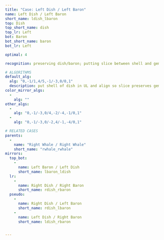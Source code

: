 ```yaml
---
title: "Case: Left Dish / Left Baron"
name: Left Dish / Left Baron
short_name: ldish_lbaron
top: Dish
top_short_name: dish
top_lr: Left
bot: Baron
bot_short_name: baron
bot_lr: Left

optimal: 4

recognition: preserving dish/baron; putting slice between shell and gem on top and preserving tents on bottom preserves squareshape

# ALGORITHMS
default_alg:
  alg: "0,-1/1,4/5,-1/-3,0/0,1"
  description: put shell of dish in UL and align so slice preserves gem, swap gem with isolated corner on bottom
color_mirror_algs:
  -
    alg: ""
other_algs:
  -
    alg: "0,-1/-3,0/4,-2/-4,-1/0,1"
  -
    alg: "0,-1/-3,0/-2,4/-1,-4/0,1"

# RELATED CASES
parents:
  -
    name: "Right Whale / Right Whale"
    short_name: "rwhale_rwhale"
mirrors:
  top_bot:
    -
      name: Left Baron / Left Dish
      short_name: lbaron_ldish
  lr:
    -
      name: Right Dish / Right Baron
      short_name: rdish_rbaron
  pseudo:
    -
      name: Right Dish / Left Baron
      short_name: rdish_lbaron
    -
      name: Left Dish / Right Baron
      short_name: ldish_rbaron


---
```


